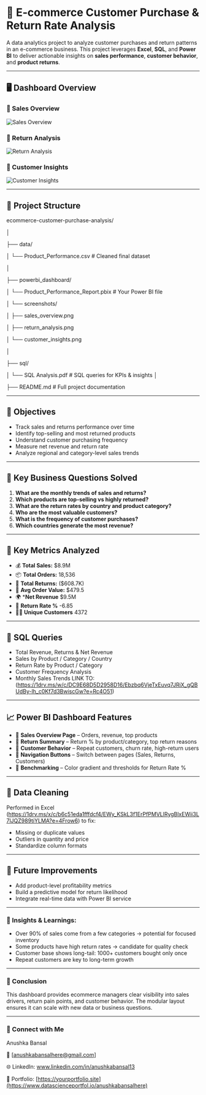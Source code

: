# 🛒 E-commerce Customer Purchase & Return Rate Analysis

A data analytics project to analyze customer purchases and return patterns in an e-commerce business. This project leverages **Excel**, **SQL**, and **Power BI** to deliver actionable insights on **sales performance**, **customer behavior**, and **product returns**.

---

## 🖥 Dashboard Overview

### 📍 Sales Overview
![Sales Overview](<img width="960" height="544" alt="Sales-Performance" src="https://github.com/user-attachments/assets/fc02975e-830b-4b1c-a63c-3add5d08914e" />
)

### 📍 Return Analysis
![Return Analysis](<img width="968" height="540" alt="Returns-Analysis" src="https://github.com/user-attachments/assets/bad81d61-de4f-4cfa-8378-fed5d221b5a7" />
)

### 📍 Customer Insights
![Customer Insights](<img width="971" height="544" alt="Customers-Insight" src="https://github.com/user-attachments/assets/c1df3c10-3b13-4126-ab6f-aed6e3661001" />
)

---

## 📁 Project Structure

ecommerce-customer-purchase-analysis/

│

├── data/

│   └── Product_Performance.csv            # Cleaned final dataset

│

├── powerbi_dashboard/

│   └── Product_Performance_Report.pbix   # Your Power BI file

│   └── screenshots/

│       ├── sales_overview.png

│       ├── return_analysis.png

│       └── customer_insights.png

│

├── sql/

│   └──  SQL Analysis.pdf             # SQL queries for KPIs & insights
│

├── README.md                             # Full project documentation



---

## 🎯 Objectives

- Track sales and returns performance over time
- Identify top-selling and most returned products
- Understand customer purchasing frequency
- Measure net revenue and return rate
- Analyze regional and category-level sales trends

---

## 📌 Key Business Questions Solved

1. **What are the monthly trends of sales and returns?**
2. **Which products are top-selling vs highly returned?**
3. **What are the return rates by country and product category?**
4. **Who are the most valuable customers?**
5. **What is the frequency of customer purchases?**
6. **Which countries generate the most revenue?**

---

## 📌 Key Metrics Analyzed

- 💰 **Total Sales:** $8.9M
- 📦 **Total Orders:** 18,536
- 💸 **Total Returns:** ($608.7K)
- 🧾 **Avg Order Value:** $479.5
- 🌍 ***Net Revenue** $9.5M
- 🔁 **Return Rate %** -6.85
- 🧍‍♂️ **Unique Customers** 4372


---


## 📂 SQL Queries

- Total Revenue, Returns & Net Revenue
- Sales by Product / Category / Country
- Return Rate by Product / Category
- Customer Frequency Analysis
- Monthly Sales Trends
  LINK TO:(https://1drv.ms/w/c/DC9E68D5D2958D16/Ebzbq6VjeTxEuvq7JRiX_gQBUdBy-lh_c0Kf7d3BwiscGw?e=Rc4O51)
---


## 📈 Power BI Dashboard Features

- 🔹 **Sales Overview Page** – Orders, revenue, top products
- 🔹 **Return Summary** – Return % by product/category, top return reasons
- 🔹 **Customer Behavior** – Repeat customers, churn rate, high-return users
- 🔹 **Navigation Buttons** – Switch between pages (Sales, Returns, Customers)
- 🔹 **Benchmarking** – Color gradient and thresholds for Return Rate %
 

---


## 🧹 Data Cleaning

Performed in Excel (https://1drv.ms/x/c/b6c51eda1fffdcf4/EWy_KSkL3f1ErPfPMVLlRygBlxEWii3L7lJQZ989tiYLMA?e=4Frow6) to fix:
- Missing or duplicate values
- Outliers in quantity and price
- Standardize column formats


---


## 🔁 Future Improvements

- Add product-level profitability metrics
- Build a predictive model for return likelihood
- Integrate real-time data with Power BI service


---



### 🎯 Insights & Learnings:

- Over 90% of sales come from a few categories → potential for focused inventory
- Some products have high return rates → candidate for quality check
- Customer base shows long-tail: 1000+ customers bought only once
- Repeat customers are key to long-term growth


---

### 📌 Conclusion

This dashboard provides ecommerce managers clear visibility into sales drivers, return pain points, and customer behavior. The modular layout ensures it can scale with new data or business questions.

---

### 🙌 Connect with Me
Anushka Bansal

📧 [anushkabansalhere@gmail.com]

🌐 LinkedIn: www.linkedin.com/in/anushkabansal13

📁 Portfolio: [https://yourportfolio.site](https://www.datascienceportfol.io/anushkabansalhere)



